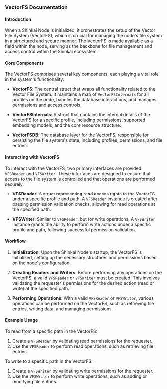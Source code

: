 ### VectorFS Documentation

#### Introduction

When a Shinkai Node is initialized, it orchestrates the setup of the Vector File System (VectorFS), which is crucial for managing the node's file system in a structured and secure manner. The VectorFS is made available as a field within the node, serving as the backbone for file management and access control within the Shinkai ecosystem.

#### Core Components

The VectorFS comprises several key components, each playing a vital role in the system's functionality:

- **VectorFS**: The central struct that wraps all functionality related to the Vector File System. It maintains a map of `VectorFSInternals` for all profiles on the node, handles the database interactions, and manages permissions and access controls.

- **VectorFSInternals**: A struct that contains the internal details of the VectorFS for a specific profile, including permissions, supported embedding models, and the core resource structure.

- **VectorFSDB**: The database layer for the VectorFS, responsible for persisting the file system's state, including profiles, permissions, and file entries.

#### Interacting with VectorFS

To interact with the VectorFS, two primary interfaces are provided: `VFSReader` and `VFSWriter`. These interfaces are designed to ensure that access to the file system is controlled and that operations are performed securely.

- **VFSReader**: A struct representing read access rights to the VectorFS under a specific profile and path. A `VFSReader` instance is created after passing permission validation checks, allowing for read operations at the specified path.

- **VFSWriter**: Similar to `VFSReader`, but for write operations. A `VFSWriter` instance grants the ability to perform write actions under a specific profile and path, following successful permission validation.

#### Workflow

1. **Initialization**: Upon the Shinkai Node's startup, the VectorFS is initialized, setting up the necessary structures and permissions based on the node's configuration.

2. **Creating Readers and Writers**: Before performing any operations on the VectorFS, a valid `VFSReader` or `VFSWriter` must be created. This involves validating the requester's permissions for the desired action (read or write) at the specified path.

3. **Performing Operations**: With a valid `VFSReader` or `VFSWriter`, various operations can be performed on the VectorFS, such as retrieving file entries, writing data, and managing permissions.

#### Example Usage

To read from a specific path in the VectorFS:

1. Create a `VFSReader` by validating read permissions for the requester.
2. Use the `VFSReader` to perform read operations, such as retrieving file entries.

To write to a specific path in the VectorFS:

1. Create a `VFSWriter` by validating write permissions for the requester.
2. Use the `VFSWriter` to perform write operations, such as adding or modifying file entries.
